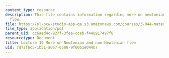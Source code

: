 ```yaml
---
content_type: resource
description: This file contains information regarding more on newtonian and non-newtonian
  flow.
file: https://ol-ocw-studio-app-qa.s3.amazonaws.com/courses/3-044-materials-processing-spring-2013/7d72f6c51b51a06705089f60b1e044b7_MIT3_044S13_Lec19.pdf
file_type: application/pdf
parent_uid: cc6aed4c-927f-3fea-ccab-f448917497f8
resourcetype: Document
title: Lecture 19 More on Newtonian and non-Newtonian flow
uid: 7d72f6c5-1b51-a067-0508-9f60b1e044b7
---
```

